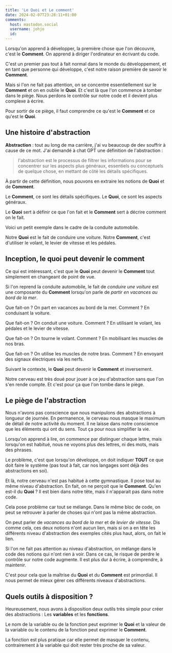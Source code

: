 ```yaml
---
title: 'Le Quoi et Le comment'
date: 2024-02-07T23:28:11+01:00
comments:
  host: mastodon.social
  username: johjo
  id: 
---
```


Lorsqu'on apprend à développer, la première chose que l'on découvre, c'est le **Comment**. On apprend à diriger l'ordinateur en écrivant du code.

C'est un premier pas tout à fait normal dans le monde du développement, et en tant que personne qui développe, c'est notre raison première de savoir le **Comment**.

Mais si l'on ne fait pas attention, on se concentre essentiellement sur le **Comment** et on en oublie le **Quoi**. Et c'est là que l'on commence à tomber dans le piège. Nous perdons le contrôle sur notre code et il devient plus complexe à écrire.

Pour sortir de ce piège, il faut comprendre ce qu'est le **Comment** et ce qu'est le **Quoi**.

## Une histoire d'abstraction

**Abstraction** : tout au long de ma carrière, j'ai vu beaucoup de dev souffrir à cause de ce mot. J'ai demandé à chat GPT une définition de l'abstraction : 

> l'abstraction est le processus de filtrer les informations pour se concentrer sur les aspects plus généraux, essentiels ou conceptuels de quelque chose, en mettant de côté les détails spécifiques.

À partir de cette définition, nous pouvons en extraire les notions de **Quoi** et de **Comment**.

Le **Comment**, ce sont les détails spécifiques.
Le **Quoi**, ce sont les aspects généraux.

Le **Quoi** sert à définir ce que l'on fait et le **Comment** sert à décrire comment on le fait.

Voici un petit exemple dans le cadre de la conduite automobile.

Notre **Quoi** est le fait de conduire une voiture. Notre **Comment**, c'est d'utiliser le volant, le levier de vitesse et les pédales.

## Inception, le quoi peut devenir le comment
Ce qui est intéressant, c'est que le **Quoi** peut devenir le **Comment** tout simplement en changeant de point de vue.

Si l'on reprend la conduite automobile, le fait de *conduire une voiture* est une composante du **Comment** lorsqu'on parle de *partir en vacances au bord de la mer*.

Que fait-on ?
On part en vacances au bord de la mer. Comment ? En conduisant la voiture.

Que fait-on ?
On conduit une voiture. Comment ? En utilisant le volant, les pédales et le levier de vitesse.

Que fait-on ?
On tourne le volant. Comment ? En mobilisant les muscles de nos bras.

Que fait-on ?
On utilise les muscles de notre bras. Comment ? En envoyant des signaux électriques via les nerfs.

Suivant le contexte, le **Quoi** peut devenir le **Comment** et inversement.

Notre cerveau est très doué pour jouer à ce jeu d'abstraction sans que l'on s'en rende compte. Et c'est pour ça que l'on tombe dans le piège.

## Le piège de l'abstraction
Nous n'avons pas conscience que nous manipulons des abstractions à longueur de journée. En permanence, le cerveau nous masque le maximum de détail de notre activité du moment. Il ne laisse dans notre conscience que les éléments qui ont du sens. Tout ça pour nous simplifier la vie.

Lorsqu'on apprend à lire, on commence par distinguer chaque lettre, mais lorsqu'on est habitué, nous ne voyons plus des lettres, ni des mots, mais des phrases.

Le problème, c'est que lorsqu'on développe, on doit indiquer **TOUT** ce que doit faire le système (pas tout à fait, car nos langages sont déjà des abstractions en soi).

Et là, notre cerveau n'est pas habitué à cette gymnastique. Il pose tout au même niveau d'abstraction. En fait, on ne perçoit que le **Comment**.
Qu'en est-il du **Quoi** ? Il est bien dans notre tête, mais il n'apparait pas dans notre code.

Cela pose problème car tout se mélange. Dans le même bloc de code, on peut se retrouver à parler de choses qui n'ont pas la même abstraction. 

On peut parler de *vacances au bord de la mer* et de *levier de vitesse*. Dis comme cela, ces deux notions n'ont aucun lien, mais si on a en tête les différents niveau d'abstraction des exemples cités plus haut, alors, on fait le lien.

Si l'on ne fait pas attention au niveau d'abstraction, on mélange dans le code des notions qui n'ont rien à voir. Dans ce cas, le risque de perdre le contrôle sur notre code augmente. Il est plus dur à écrire, à comprendre, à maintenir.

C'est pour cela que la maîtrise du **Quoi** et du **Comment** est primordial. Il nous permet de mieux gérer ces différents niveaux d'abstractions.

## Quels outils à disposition ? 
Heureusement, nous avons à disposition deux outils très simple pour créer des abstractions : Les **variables** et les **fonctions**.

Le nom de la variable ou de la fonction peut exprimer le **Quoi** et la valeur de la variable ou le contenu de la fonction peut exprimer le **Comment**.

La fonction est plus pratique car elle permet de masquer le contenu, contrairement à la variable qui doit rester très proche de sa valeur.
